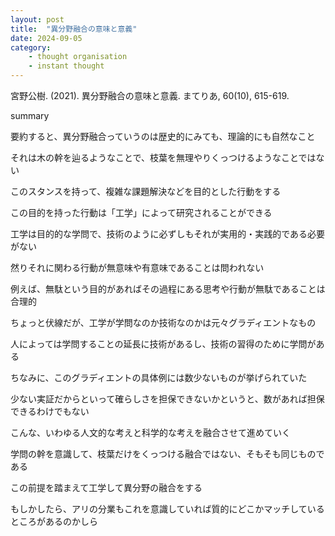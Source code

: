 ```yaml
---
layout: post
title:  "異分野融合の意味と意義"
date: 2024-09-05
category:
    - thought organisation
    - instant thought
---
```


宮野公樹. (2021). 異分野融合の意味と意義. まてりあ, 60(10), 615-619.

summary

要約すると、異分野融合っていうのは歴史的にみても、理論的にも自然なこと

それは木の幹を辿るようなことで、枝葉を無理やりくっつけるようなことではない

このスタンスを持って、複雑な課題解決などを目的とした行動をする

この目的を持った行動は「工学」によって研究されることができる

工学は目的的な学問で、技術のように必ずしもそれが実用的・実践的である必要がない

然りそれに関わる行動が無意味や有意味であることは問われない

例えば、無駄という目的があればその過程にある思考や行動が無駄であることは合理的

ちょっと伏線だが、工学が学問なのか技術なのかは元々グラディエントなもの

人によっては学問することの延長に技術があるし、技術の習得のために学問がある

ちなみに、このグラディエントの具体例には数少ないものが挙げられていた

少ない実証だからといって確らしさを担保できないかというと、数があれば担保できるわけでもない

こんな、いわゆる人文的な考えと科学的な考えを融合させて進めていく

学問の幹を意識して、枝葉だけをくっつける融合ではない、そもそも同じものである

この前提を踏まえて工学して異分野の融合をする

もしかしたら、アリの分業もこれを意識していれば質的にどこかマッチしているところがあるのかしら